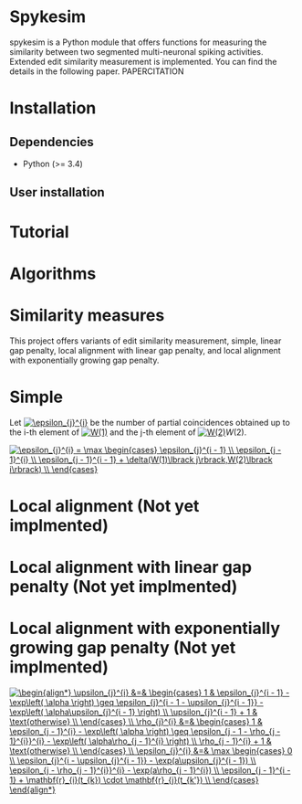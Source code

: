 # Spykesim

spykesim is a Python module that offers functions for measuring the similarity between two segmented multi-neuronal spiking activities.
Extended edit similarity measurement is implemented. You can find the details in the following paper.
PAPERCITATION

# Installation

## Dependencies

- Python (>= 3.4)

## User installation

# Tutorial 

# Algorithms

# Similarity measures
This project offers variants of edit similarity measurement, simple, linear gap penalty, local alignment with linear gap penalty, and local alignment with exponentially growing gap penalty.

# Simple
Let <a href="https://www.codecogs.com/eqnedit.php?latex=\epsilon_{j}^{i}" target="_blank"><img src="https://latex.codecogs.com/gif.latex?\epsilon_{j}^{i}" title="\epsilon_{j}^{i}" /></a> be the number of partial coincidences obtained up to the i-th element of <a href="https://www.codecogs.com/eqnedit.php?latex=W(1)" target="_blank"><img src="https://latex.codecogs.com/gif.latex?W(1)" title="W(1)" /></a> and the j-th element of <a href="https://www.codecogs.com/eqnedit.php?latex=W(2)" target="_blank"><img src="https://latex.codecogs.com/gif.latex?W(2)" title="W(2)" /></a>$W(2)$.

<a href="https://www.codecogs.com/eqnedit.php?latex=\epsilon_{j}^{i}&space;=&space;\max&space;\begin{cases}&space;\epsilon_{j}^{i&space;-&space;1}&space;\\&space;\epsilon_{j&space;-&space;1}^{i}&space;\\&space;\epsilon_{j&space;-&space;1}^{i&space;-&space;1}&space;&plus;&space;\delta(W(1)\lbrack&space;j\rbrack,W(2)\lbrack&space;i\rbrack)&space;\\&space;\end{cases}" target="_blank"><img src="https://latex.codecogs.com/gif.latex?\epsilon_{j}^{i}&space;=&space;\max&space;\begin{cases}&space;\epsilon_{j}^{i&space;-&space;1}&space;\\&space;\epsilon_{j&space;-&space;1}^{i}&space;\\&space;\epsilon_{j&space;-&space;1}^{i&space;-&space;1}&space;&plus;&space;\delta(W(1)\lbrack&space;j\rbrack,W(2)\lbrack&space;i\rbrack)&space;\\&space;\end{cases}" title="\epsilon_{j}^{i} = \max \begin{cases} \epsilon_{j}^{i - 1} \\ \epsilon_{j - 1}^{i} \\ \epsilon_{j - 1}^{i - 1} + \delta(W(1)\lbrack j\rbrack,W(2)\lbrack i\rbrack) \\ \end{cases}" /></a>
<!--
$$
  \epsilon_{j}^{i} = \max
  \begin{cases}
  \epsilon_{j}^{i - 1} \\
  \epsilon_{j - 1}^{i} \\
  \epsilon_{j - 1}^{i - 1} + \delta(W(1)\lbrack j\rbrack,W(2)\lbrack i\rbrack) \\ 
  \end{cases}
$$
-->

# Local alignment (Not yet implmented)

# Local alignment with linear gap penalty (Not yet implmented)

# Local alignment with exponentially growing gap penalty (Not yet implmented)

<a href="https://www.codecogs.com/eqnedit.php?latex=\begin{align*}&space;\upsilon_{j}^{i}&space;&=&&space;\begin{cases}&space;1&space;&&space;\epsilon_{j}^{i&space;-&space;1}&space;-&space;\exp\left(&space;\alpha&space;\right)&space;\geq&space;\epsilon_{j}^{i&space;-&space;1&space;-&space;\upsilon_{j}^{i&space;-&space;1}}&space;-&space;\exp\left(&space;\alpha\upsilon_{j}^{i&space;-&space;1}&space;\right)&space;\\&space;\upsilon_{j}^{i&space;-&space;1}&space;&plus;&space;1&space;&&space;\text{otherwise}&space;\\&space;\end{cases}&space;\\&space;\rho_{j}^{i}&space;&=&&space;\begin{cases}&space;1&space;&&space;\epsilon_{j&space;-&space;1}^{i}&space;-&space;\exp\left(&space;\alpha&space;\right)&space;\geq&space;\epsilon_{j&space;-&space;1&space;-&space;\rho_{j&space;-&space;1}^{i}}^{i}&space;-&space;\exp\left(&space;\alpha\rho_{j&space;-&space;1}^{i}&space;\right)&space;\\&space;\rho_{j&space;-&space;1}^{i}&space;&plus;&space;1&space;&&space;\text{otherwise}&space;\\&space;\end{cases}&space;\\&space;\epsilon_{j}^{i}&space;&=&&space;\max&space;\begin{cases}&space;0&space;\\&space;\epsilon_{j}^{i&space;-&space;\upsilon_{j}^{i&space;-&space;1}}&space;-&space;\exp(a\upsilon_{j}^{i&space;-&space;1})&space;\\&space;\epsilon_{j&space;-&space;\rho_{j&space;-&space;1}^{i}}^{i}&space;-&space;\exp(a\rho_{j&space;-&space;1}^{i})&space;\\&space;\epsilon_{j&space;-&space;1}^{i&space;-&space;1}&space;&plus;&space;\mathbf{r}_{i}(t_{k})&space;\cdot&space;\mathbf{r}_{j}(t_{k'})&space;\\&space;\end{cases}&space;\end{align*}" target="_blank"><img src="https://latex.codecogs.com/gif.latex?\begin{align*}&space;\upsilon_{j}^{i}&space;&=&&space;\begin{cases}&space;1&space;&&space;\epsilon_{j}^{i&space;-&space;1}&space;-&space;\exp\left(&space;\alpha&space;\right)&space;\geq&space;\epsilon_{j}^{i&space;-&space;1&space;-&space;\upsilon_{j}^{i&space;-&space;1}}&space;-&space;\exp\left(&space;\alpha\upsilon_{j}^{i&space;-&space;1}&space;\right)&space;\\&space;\upsilon_{j}^{i&space;-&space;1}&space;&plus;&space;1&space;&&space;\text{otherwise}&space;\\&space;\end{cases}&space;\\&space;\rho_{j}^{i}&space;&=&&space;\begin{cases}&space;1&space;&&space;\epsilon_{j&space;-&space;1}^{i}&space;-&space;\exp\left(&space;\alpha&space;\right)&space;\geq&space;\epsilon_{j&space;-&space;1&space;-&space;\rho_{j&space;-&space;1}^{i}}^{i}&space;-&space;\exp\left(&space;\alpha\rho_{j&space;-&space;1}^{i}&space;\right)&space;\\&space;\rho_{j&space;-&space;1}^{i}&space;&plus;&space;1&space;&&space;\text{otherwise}&space;\\&space;\end{cases}&space;\\&space;\epsilon_{j}^{i}&space;&=&&space;\max&space;\begin{cases}&space;0&space;\\&space;\epsilon_{j}^{i&space;-&space;\upsilon_{j}^{i&space;-&space;1}}&space;-&space;\exp(a\upsilon_{j}^{i&space;-&space;1})&space;\\&space;\epsilon_{j&space;-&space;\rho_{j&space;-&space;1}^{i}}^{i}&space;-&space;\exp(a\rho_{j&space;-&space;1}^{i})&space;\\&space;\epsilon_{j&space;-&space;1}^{i&space;-&space;1}&space;&plus;&space;\mathbf{r}_{i}(t_{k})&space;\cdot&space;\mathbf{r}_{j}(t_{k'})&space;\\&space;\end{cases}&space;\end{align*}" title="\begin{align*} \upsilon_{j}^{i} &=& \begin{cases} 1 & \epsilon_{j}^{i - 1} - \exp\left( \alpha \right) \geq \epsilon_{j}^{i - 1 - \upsilon_{j}^{i - 1}} - \exp\left( \alpha\upsilon_{j}^{i - 1} \right) \\ \upsilon_{j}^{i - 1} + 1 & \text{otherwise} \\ \end{cases} \\ \rho_{j}^{i} &=& \begin{cases} 1 & \epsilon_{j - 1}^{i} - \exp\left( \alpha \right) \geq \epsilon_{j - 1 - \rho_{j - 1}^{i}}^{i} - \exp\left( \alpha\rho_{j - 1}^{i} \right) \\ \rho_{j - 1}^{i} + 1 & \text{otherwise} \\ \end{cases} \\ \epsilon_{j}^{i} &=& \max \begin{cases} 0 \\ \epsilon_{j}^{i - \upsilon_{j}^{i - 1}} - \exp(a\upsilon_{j}^{i - 1}) \\ \epsilon_{j - \rho_{j - 1}^{i}}^{i} - \exp(a\rho_{j - 1}^{i}) \\ \epsilon_{j - 1}^{i - 1} + \mathbf{r}_{i}(t_{k}) \cdot \mathbf{r}_{j}(t_{k'}) \\ \end{cases} \end{align*}" /></a>
<!--
$$
\begin{align*} 
\upsilon_{j}^{i} &=& \begin{cases}
1 & \epsilon_{j}^{i - 1} - \exp\left( \alpha \right) \geq \epsilon_{j}^{i - 1 - \upsilon_{j}^{i - 1}} - \exp\left( \alpha\upsilon_{j}^{i - 1} \right) \\
\upsilon_{j}^{i - 1} + 1 & \text{otherwise} \\
\end{cases} \\
\rho_{j}^{i} &=& \begin{cases}
1 & \epsilon_{j - 1}^{i} - \exp\left( \alpha \right) \geq \epsilon_{j - 1 - \rho_{j - 1}^{i}}^{i} - \exp\left( \alpha\rho_{j - 1}^{i} \right) \\
\rho_{j - 1}^{i} + 1 & \text{otherwise} \\
\end{cases} \\
\epsilon_{j}^{i} &=& \max \begin{cases}
0 \\
\epsilon_{j}^{i - \upsilon_{j}^{i - 1}} - \exp(a\upsilon_{j}^{i - 1}) \\
\epsilon_{j - \rho_{j - 1}^{i}}^{i} - \exp(a\rho_{j - 1}^{i}) \\
\epsilon_{j - 1}^{i - 1} + \mathbf{r}_{i}(t_{k}) \cdot \mathbf{r}_{j}(t_{k'}) \\
\end{cases}
\end{align*}
$$
-->
